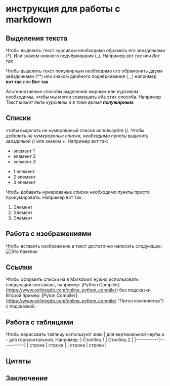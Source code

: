 # инструкция для работы с markdown

## Выделения текста

Чтобы выделить текст курсивом необходимо обрамить его звездочками (*). Или знаком нижнего подчёркивания (_).  Например *вот так* или _Вот так_


Чтобы выделить текст полужирным необходимо его обраменить двумя звёздочками (**) или знаком двойного подчёркивания (__) например **вот так** или __Вот так__

Альтернотивные способы выделения жирным или курсивом необходимы, чтобы мы могли совмешать оба этих способа. Например _Текст может быть курсивом и в тоже время **полужирным**_.


## Списки

чтобы выделить не нумерованый список используйте (*).
Чтобы добавить не нумерованые списки, необхадимо пункты выделить звездочкой (*) или знаком +. Например вот так:
* элемент 1
* элемент 2
* элемент 3

+ 1 элемент
+ 2 элемент
+ 3 элемент

Чтобы добавить нумерованые списки необходимо пункты просто пронумировать. Например вот так:
1. Элемент
2. Элемент
3. Элемент

## Работа с изображениями

Чтобы вставить изображение в текст достаточно написать следующее:
![Это базелик](bazelik.jpg)
## Ссылки
Чтобы оформить списки на в Markdown нужно использовать следующий синтаксис, например:
[Python Compiler] (https://www.onlinegdb.com/online_python_compiler) без подсказки.
Второй пример:
[Pyton Compiler] (https://www.onlinegdb.com/online_python_compiler "Питон компилятор") с подсказкой.

## Работа с таблицами
Чтобы нарисовать таблицу используют знак | для вертикальной черты и - для горизонтальной.
Например:
| Столбец 1 | Столбец 2 |
|-----------|-----------|
| строка    | строка    |
|    строка | строка    |
## Цитаты

## Заключение
